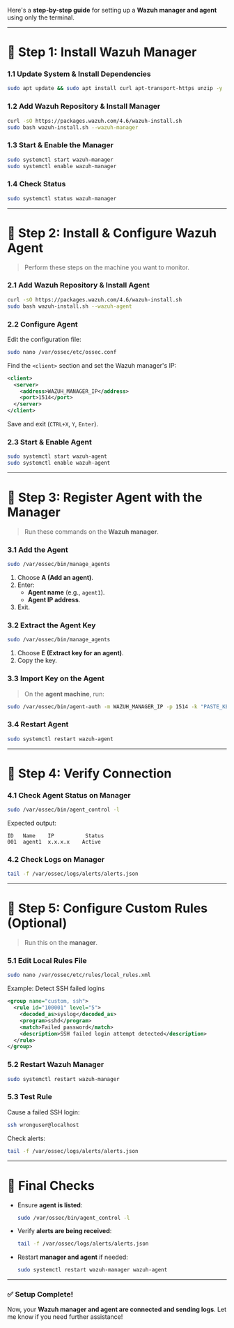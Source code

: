 Here's a **step-by-step guide** for setting up a **Wazuh manager and agent** using only the terminal.

---

# **🔹 Step 1: Install Wazuh Manager**
### **1.1 Update System & Install Dependencies**
```bash
sudo apt update && sudo apt install curl apt-transport-https unzip -y
```

### **1.2 Add Wazuh Repository & Install Manager**
```bash
curl -sO https://packages.wazuh.com/4.6/wazuh-install.sh
sudo bash wazuh-install.sh --wazuh-manager
```

### **1.3 Start & Enable the Manager**
```bash
sudo systemctl start wazuh-manager
sudo systemctl enable wazuh-manager
```

### **1.4 Check Status**
```bash
sudo systemctl status wazuh-manager
```

---

# **🔹 Step 2: Install & Configure Wazuh Agent**
> Perform these steps on the machine you want to monitor.

### **2.1 Add Wazuh Repository & Install Agent**
```bash
curl -sO https://packages.wazuh.com/4.6/wazuh-install.sh
sudo bash wazuh-install.sh --wazuh-agent
```

### **2.2 Configure Agent**
Edit the configuration file:
```bash
sudo nano /var/ossec/etc/ossec.conf
```
Find the `<client>` section and set the Wazuh manager's IP:
```xml
<client>
  <server>
    <address>WAZUH_MANAGER_IP</address>
    <port>1514</port>
  </server>
</client>
```
Save and exit (`CTRL+X`, `Y`, `Enter`).

### **2.3 Start & Enable Agent**
```bash
sudo systemctl start wazuh-agent
sudo systemctl enable wazuh-agent
```

---

# **🔹 Step 3: Register Agent with the Manager**
> Run these commands on the **Wazuh manager**.

### **3.1 Add the Agent**
```bash
sudo /var/ossec/bin/manage_agents
```
1. Choose **A (Add an agent)**.
2. Enter:
   - **Agent name** (e.g., `agent1`).
   - **Agent IP address**.
3. Exit.

### **3.2 Extract the Agent Key**
```bash
sudo /var/ossec/bin/manage_agents
```
1. Choose **E (Extract key for an agent)**.
2. Copy the key.

### **3.3 Import Key on the Agent**
> On the **agent machine**, run:
```bash
sudo /var/ossec/bin/agent-auth -m WAZUH_MANAGER_IP -p 1514 -k "PASTE_KEY_HERE"
```

### **3.4 Restart Agent**
```bash
sudo systemctl restart wazuh-agent
```

---

# **🔹 Step 4: Verify Connection**
### **4.1 Check Agent Status on Manager**
```bash
sudo /var/ossec/bin/agent_control -l
```
Expected output:
```
ID   Name    IP          Status
001  agent1  x.x.x.x    Active
```

### **4.2 Check Logs on Manager**
```bash
tail -f /var/ossec/logs/alerts/alerts.json
```

---

# **🔹 Step 5: Configure Custom Rules (Optional)**
> Run this on the **manager**.

### **5.1 Edit Local Rules File**
```bash
sudo nano /var/ossec/etc/rules/local_rules.xml
```
Example: Detect SSH failed logins
```xml
<group name="custom, ssh">
  <rule id="100001" level="5">
    <decoded_as>syslog</decoded_as>
    <program>sshd</program>
    <match>Failed password</match>
    <description>SSH failed login attempt detected</description>
  </rule>
</group>
```

### **5.2 Restart Wazuh Manager**
```bash
sudo systemctl restart wazuh-manager
```

### **5.3 Test Rule**
Cause a failed SSH login:
```bash
ssh wronguser@localhost
```
Check alerts:
```bash
tail -f /var/ossec/logs/alerts/alerts.json
```

---

# **🎯 Final Checks**
- Ensure **agent is listed**:  
  ```bash
  sudo /var/ossec/bin/agent_control -l
  ```
- Verify **alerts are being received**:
  ```bash
  tail -f /var/ossec/logs/alerts/alerts.json
  ```
- Restart **manager and agent** if needed:
  ```bash
  sudo systemctl restart wazuh-manager wazuh-agent
  ```

---

### **✅ Setup Complete!**
Now, your **Wazuh manager and agent are connected and sending logs**. Let me know if you need further assistance!
